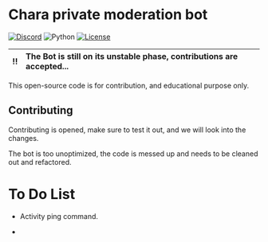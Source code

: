 # Chara private moderation bot

[![Discord](https://img.shields.io/discord/817437132397871135?logo=discord&color=blue&style=for-the-badge)](https://discord.gg/FQYVpuNz4Q)
![Python](https://img.shields.io/badge/Python-3.10.1-green?style=for-the-badge)
[![License](https://https://img.shields.io/github/license/Undertale-RPG/Chara?style=for-the-badge)](https://github.com/Undertale-RPG/Chara/blob/master/LICENSE.md)

| :bangbang: | The Bot is still on its unstable phase, contributions are accepted... |
|:----------:|:----------------------------------------------------------------------|

This open-source code is for contribution, and educational purpose only.

## Contributing

Contributing is opened, make sure to test it out, and we will look into the changes.

The bot is too unoptimized, the code is messed up and needs to be cleaned out and refactored. 

# **To Do List**

- Activity ping command.

-